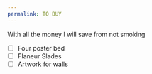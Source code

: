 ```yaml
---
permalink: TO BUY
---
```

With all the money I will save from not smoking 

- [ ] Four poster bed
- [ ] Flaneur Slades
- [ ] Artwork for walls